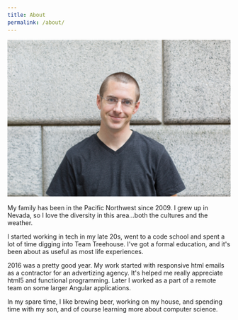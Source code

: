 ```yaml
---
title: About
permalink: /about/
---
```


<img src="/imgs/Nate.jpg">

My family has been in the Pacific Northwest since 2009.  I grew up in Nevada, so I love the diversity in this area...both the cultures and the weather.  

I started working in tech in my late 20s, went to a code school and spent a lot of time digging into Team Treehouse. I've got a formal education, and it's been about as useful as most life experiences.

2016 was a pretty good year. My work started with responsive html emails as a contractor for an advertizing agency. It's helped me really appreciate html5 and functional programming.  Later I worked as a part of a remote team on some larger Angular applications.

In my spare time, I like brewing beer, working on my house, and spending time with my son, and of course learning more about computer science.



